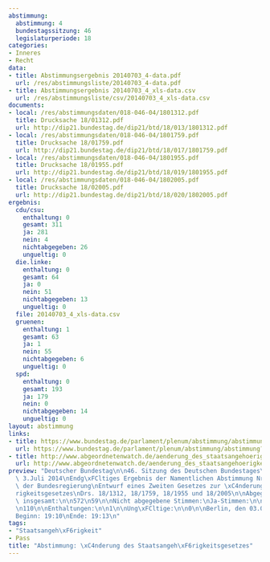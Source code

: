 ```yaml
---
abstimmung:
  abstimmung: 4
  bundestagssitzung: 46
  legislaturperiode: 18
categories:
- Inneres
- Recht
data:
- title: Abstimmungsergebnis 20140703_4-data.pdf
  url: /res/abstimmungsliste/20140703_4-data.pdf
- title: Abstimmungsergebnis 20140703_4_xls-data.csv
  url: /res/abstimmungsliste/csv/20140703_4_xls-data.csv
documents:
- local: /res/abstimmungsdaten/018-046-04/1801312.pdf
  title: Drucksache 18/01312.pdf
  url: http://dip21.bundestag.de/dip21/btd/18/013/1801312.pdf
- local: /res/abstimmungsdaten/018-046-04/1801759.pdf
  title: Drucksache 18/01759.pdf
  url: http://dip21.bundestag.de/dip21/btd/18/017/1801759.pdf
- local: /res/abstimmungsdaten/018-046-04/1801955.pdf
  title: Drucksache 18/01955.pdf
  url: http://dip21.bundestag.de/dip21/btd/18/019/1801955.pdf
- local: /res/abstimmungsdaten/018-046-04/1802005.pdf
  title: Drucksache 18/02005.pdf
  url: http://dip21.bundestag.de/dip21/btd/18/020/1802005.pdf
ergebnis:
  cdu/csu:
    enthaltung: 0
    gesamt: 311
    ja: 281
    nein: 4
    nichtabgegeben: 26
    ungueltig: 0
  die.linke:
    enthaltung: 0
    gesamt: 64
    ja: 0
    nein: 51
    nichtabgegeben: 13
    ungueltig: 0
  file: 20140703_4_xls-data.csv
  gruenen:
    enthaltung: 1
    gesamt: 63
    ja: 1
    nein: 55
    nichtabgegeben: 6
    ungueltig: 0
  spd:
    enthaltung: 0
    gesamt: 193
    ja: 179
    nein: 0
    nichtabgegeben: 14
    ungueltig: 0
layout: abstimmung
links:
- title: https://www.bundestag.de/parlament/plenum/abstimmung/abstimmung?id=294
  url: https://www.bundestag.de/parlament/plenum/abstimmung/abstimmung?id=294
- title: http://www.abgeordnetenwatch.de/aenderung_des_staatsangehoerigkeitsgesetzes-1105-632.html
  url: http://www.abgeordnetenwatch.de/aenderung_des_staatsangehoerigkeitsgesetzes-1105-632.html
preview: "Deutscher Bundestag\n\n46. Sitzung des Deutschen Bundestages\nam Donnerstag,\
  \ 3.Juli 2014\nEndg\xFCltiges Ergebnis der Namentlichen Abstimmung Nr. 4\n\nGesetzentwurf\
  \ der Bundesregierung\nEntwurf eines Zweiten Gesetzes zur \xC4nderung des Staatsangeh\xF6\
  rigkeitsgesetzes\nDrs. 18/1312, 18/1759, 18/1955 und 18/2005\n\nAbgegebene Stimmen\
  \ insgesamt:\n\n572\n59\n\nNicht abgegebene Stimmen:\nJa-Stimmen:\n\n461\n\nNein-Stimmen:\n\
  \n110\n\nEnthaltungen:\n\n1\n\nUng\xFCltige:\n\n0\n\nBerlin, den 03.07.2014\n\n\
  Beginn: 19:10\nEnde: 19:13\n"
tags:
- "Staatsangeh\xF6rigkeit"
- Pass
title: "Abstimmung: \xC4nderung des Staatsangeh\xF6rigkeitsgesetzes"
---
```

